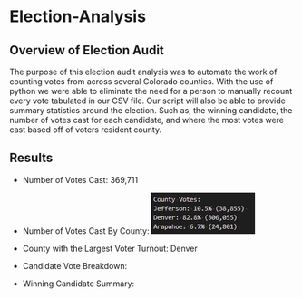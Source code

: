 # Election-Analysis

## Overview of Election Audit

The purpose of this election audit analysis was to automate the work of counting votes from across several Colorado counties. With the use of python we were able to eliminate the need for a person to manually recount every vote tabulated in our CSV file. Our script will also be able to provide summary statistics around the election. Such as, the winning candidate, the number of votes cast for each candidate, and where the most votes were cast based off of voters resident county.

## Results

- Number of Votes Cast: 369,711
- Number of Votes Cast By County:
![County Breakdown](https://github.com/rulma/Election-Analysis/blob/1fa2f3c0a945e8e84d8cd862fb948bc1626815a1/Resources/County%20Breakdown.PNG)
- County with the Largest Voter Turnout: Denver

- Candidate Vote Breakdown:

- Winning Candidate Summary:


